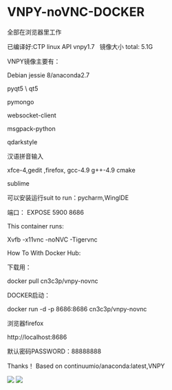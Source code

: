 # VNPY-noVNC-DOCKER

全部在浏览器里工作

已编译好:CTP linux API vnpy1.7   镜像大小 total: 5.1G

VNPY镜像主要有：

Debian jessie 8/anaconda2.7

pyqt5 \ qt5

pymongo

websocket-client

msgpack-python

qdarkstyle

汉语拼音输入

xfce-4,gedit ,firefox, gcc-4.9 g++-4.9 cmake

sublime

可以安装运行suit to run：pycharm,WingIDE

端口： EXPOSE 5900 8686

This container runs:

Xvfb -x11vnc -noNVC -Tigervnc

How To With Docker Hub:

下载用：

docker pull cn3c3p/vnpy-novnc

DOCKER启动：

docker run -d -p 8686:8686 cn3c3p/vnpy-novnc

浏览器firefox

http://localhost:8686

默认密码PASSWORD：88888888


Thanks！ Based on continuumio/anaconda:latest,VNPY

<img src="https://github.com/cn3c3p/VNPY-noVNC-DOCKER/blob/master/34d5393b55dc%200%20%20%20noVNC(4).jpg">

<img src="https://github.com/cn3c3p/VNPY-noVNC-DOCKER/blob/master/34d5393b55dc%200%20%20%20noVNC(3).jpg">
